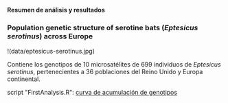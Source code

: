 **Resumen de análisis y resultados**

### Population genetic structure of serotine bats (*Eptesicus serotinus*) across Europe

!(data/eptesicus-serotinus.jpg)

Contiene los genotipos de 10 microsatélites de 699 individuos de *Eptesicus serotinus*, pertenecientes a 36 poblaciones del Reino Unido y Europa continental.





















script "FirstAnalysis.R": [curva de acumulación de genotipos](https://raw.githubusercontent.com/MartinCabreraG/ProyectoFinalBioinf2017-II/master/gaccEptpop.png)
